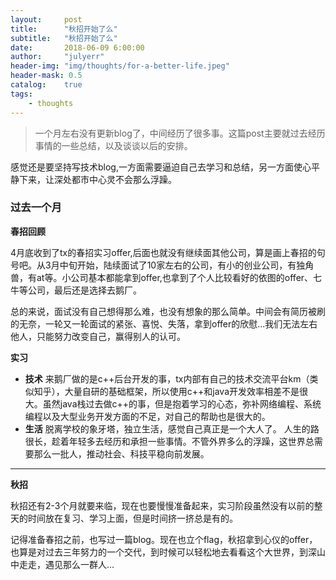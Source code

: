 ```yaml
---
layout:     post
title:      "秋招开始了么"
subtitle:   "秋招开始了么"
date:       2018-06-09 6:00:00
author:     "julyerr"
header-img: "img/thoughts/for-a-better-life.jpeg"
header-mask: 0.5
catalog:    true
tags:
    - thoughts
---
```


>一个月左右没有更新blog了，中间经历了很多事。这篇post主要就过去经历事情的一些总结，以及谈谈以后的安排。

感觉还是要坚持写技术blog,一方面需要逼迫自己去学习和总结，另一方面使心平静下来，让深处都市中心灵不会那么浮躁。

### 过去一个月
**春招回顾**<br>

4月底收到了tx的春招实习offer,后面也就没有继续面其他公司，算是画上春招的句号吧。从3月中旬开始，陆续面试了10家左右的公司，有小的创业公司，有独角兽，有at等。小公司基本都能拿到offer,也拿到了个人比较看好的依图的offer、七牛等公司，最后还是选择去鹅厂。


总的来说，面试没有自己想得那么难，也没有想象的那么简单。中间会有简历被刷的无奈，一轮又一轮面试的紧张、喜悦、失落，拿到offer的欣慰...我们无法左右他人，只能努力改变自己，赢得别人的认可。

**实习**

- **技术**
来鹅厂做的是c++后台开发的事，tx内部有自己的技术交流平台km（类似知乎），大量自研的基础框架，所以使用c++和java开发效率相差不是很大。虽然java栈过去做c++的事，但是抱着学习的心态，弥补网络编程、系统编程以及大型业务开发方面的不足，对自己的帮助也是很大的。
- **生活**
脱离学校的象牙塔，独立生活，感觉自己真正是一个大人了。
人生的路很长，趁着年轻多去经历和承担一些事情。不管外界多么的浮躁，这世界总需要那么一批人，推动社会、科技平稳向前发展。

---
**秋招**


秋招还有2-3个月就要来临，现在也要慢慢准备起来，实习阶段虽然没有以前的整天的时间放在复习、学习上面，但是时间挤一挤总是有的。

记得准备春招之前，也写过一篇blog。现在也立个flag，秋招拿到心仪的offer，也算是对过去三年努力的一个交代，到时候可以轻松地去看看这个大世界，到深山中走走，遇见那么一群人...